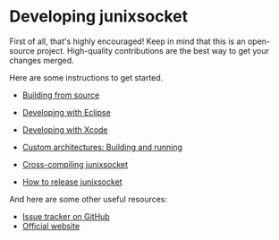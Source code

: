 # Developing junixsocket

First of all, that's highly encouraged! Keep in mind that this is an open-source project.
High-quality contributions are the best way to get your changes merged. 

Here are some instructions to get started.

   * [Building from source](building.html)
   
   * [Developing with Eclipse](eclipse.html) 

   * [Developing with Xcode](xcode.html)

   * [Custom architectures: Building and running](customarch.html)

   * [Cross-compiling junixsocket](crosscomp.html)

   * [How to release junixsocket](release.html)

And here are some other useful resources:

   * [Issue tracker on GitHub](https://github.com/kohlschutter/junixsocket/issues)
   * [Official website](https://kohlschutter.github.io/junixsocket/)
